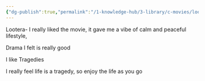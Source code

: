 ```yaml
---
{"dg-publish":true,"permalink":"/1-knowledge-hub/3-library/c-movies/lootera/","noteIcon":""}
---
```


Lootera- I really liked the movie, it gave me a vibe of calm and peaceful lifestyle,

Drama I felt is really good

I like Tragedies

I really feel life is a tragedy, so enjoy the life as you go